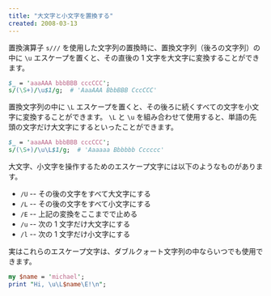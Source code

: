 ```yaml
---
title: "大文字と小文字を置換する"
created: 2008-03-13
---
```


置換演算子 `s///` を使用した文字列の置換時に、置換文字列（後ろの文字列）の中に `\u` エスケープを置くと、その直後の 1 文字を大文字に変換することができます。

~~~ perl
$_ = 'aaaAAA bbbBBB cccCCC';
s/(\S+)/\u$1/g;  # 'AaaAAA BbbBBB CccCCC'
~~~

置換文字列の中に `\L` エスケープを置くと、その後ろに続くすべての文字を小文字に変換することができます。
`\L` と `\u` を組み合わせて使用すると、単語の先頭の文字だけ大文字にするといったことができます。

~~~ perl
$_ = 'aaaAAA bbbBBB cccCCC';
s/(\S+)/\u\L$1/g;  # 'Aaaaaa Bbbbbb Cccccc'
~~~

大文字、小文字を操作するためのエスケープ文字には以下のようなものがあります。

- `/U` -- その後の文字をすべて大文字にする
- `/L` -- その後の文字をすべて小文字にする
- `/E` -- 上記の変換をここまでで止める
- `/u` -- 次の 1 文字だけ大文字にする
- `/l` -- 次の 1 文字だけ小文字にする

実はこれらのエスケープ文字は、ダブルクォート文字列の中ならいつでも使用できます。

~~~ perl
my $name = 'michael';
print "Hi, \u\L$name\E!\n";
~~~

